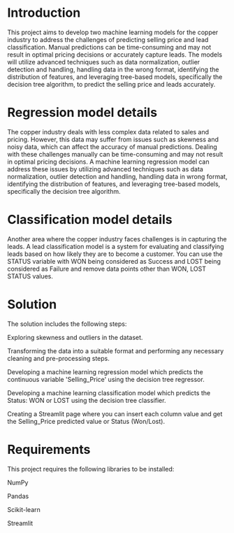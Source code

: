 # Introduction
This project aims to develop two machine learning models for the copper industry to address the challenges of predicting selling price and lead classification. Manual predictions can be time-consuming and may not result in optimal pricing decisions or accurately capture leads. The models will utilize advanced techniques such as data normalization, outlier detection and handling, handling data in the wrong format, identifying the distribution of features, and leveraging tree-based models, specifically the decision tree algorithm, to predict the selling price and leads accurately.

# Regression model details
The copper industry deals with less complex data related to sales and pricing. However, this data may suffer from issues such as skewness and noisy data, which can affect the accuracy of manual predictions. Dealing with these challenges manually can be time-consuming and may not result in optimal pricing decisions. A machine learning regression model can address these issues by utilizing advanced techniques such as data normalization, outlier detection and handling, handling data in wrong format, identifying the distribution of features, and leveraging tree-based models, specifically the decision tree algorithm.

# Classification model details
Another area where the copper industry faces challenges is in capturing the leads. A lead classification model is a system for evaluating and classifying leads based on how likely they are to become a customer. You can use the STATUS variable with WON being considered as Success and LOST being considered as Failure and remove data points other than WON, LOST STATUS values.

# Solution
The solution includes the following steps:

Exploring skewness and outliers in the dataset.

Transforming the data into a suitable format and performing any necessary cleaning and pre-processing steps.

Developing a machine learning regression model which predicts the continuous variable 'Selling_Price' using the decision tree regressor.

Developing a machine learning classification model which predicts the Status: WON or LOST using the decision tree classifier.

Creating a Streamlit page where you can insert each column value and get the Selling_Price predicted value or Status (Won/Lost).

# Requirements
This project requires the following libraries to be installed:

NumPy

Pandas

Scikit-learn

Streamlit

